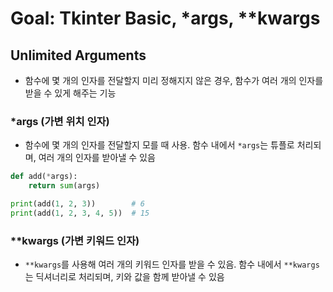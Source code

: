 # Goal: Tkinter Basic, *args, **kwargs

## Unlimited Arguments

- 함수에 몇 개의 인자를 전달할지 미리 정해지지 않은 경우, 함수가 여러 개의 인자를 받을 수 있게 해주는 기능

### *args (가변 위치 인자)

- 함수에 몇 개의 인자를 전달할지 모를 때 사용. 함수 내에서 `*args`는 튜플로 처리되며, 여러 개의 인자를 받아낼 수 있음

```python
def add(*args):
    return sum(args)

print(add(1, 2, 3))        # 6
print(add(1, 2, 3, 4, 5))  # 15
```

### **kwargs (가변 키워드 인자)

- `**kwargs`를 사용해 여러 개의 키워드 인자를 받을 수 있음. 함수 내에서 `**kwargs`는 딕셔너리로 처리되며, 키와 값을 함께 받아낼 수 있음
 
